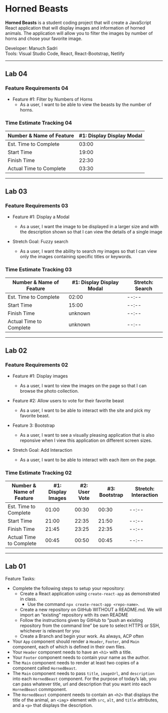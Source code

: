 # Horned Beasts

**Horned Beasts** is a student coding project that will create a JavaScript React application that will display images and information of horned animals. The application will allow you to filter the images by number of horns and chose your favorite image.

Developer: Manuch Sadri  
Tools: Visual Studio Code, React, React-Bootstrap, Netlify

---

## Lab 04

### Feature Requirements 04

- Feature #1: Filter by Numbers of Horns
  - As a user, I want to be able to view the beasts by the number of horns.

### Time Estimate Tracking 04

| Number & Name of Feature | #1: Display Display Modal |
|--------------------------|-------|
| Est. Time to Complete    | 03:00 |
| Start Time               | 19:00 |
| Finish Time              | 22:30 |
| Actual Time to Complete  | 03:30 |

---

## Lab 03

### Feature Requirements 03

- Feature #1: Display a Modal
  - As a user, I want the image to be displayed in a larger size and with the description shown so that I can view the details of a single image

- Stretch Goal: Fuzzy search
  - As a user, I want the ability to search my images so that I can view only the images containing specific titles or keywords.

### Time Estimate Tracking 03

| Number & Name of Feature | #1: Display Display Modal | Stretch: Search |
|--------------------------|-------|-------|
| Est. Time to Complete    | 02:00 | --:-- |
| Start Time               | 15:00 | --:-- |
| Finish Time              | unknown | --:-- |
| Actual Time to Complete  | unknown | --:-- |

---

## Lab 02

### Feature Requirements 02

- Feature #1: Display images
  - As a user, I want to view the images on the page so that I can browse the photo collection.

- Feature #2: Allow users to vote for their favorite beast
  - As a user, I want to be able to interact with the site and pick my favorite beast.

- Feature 3: Bootstrap
  - As a user, I want to see a visually pleasing application that is also reponsive when I view this application on different screen sizes.

- Stretch Goal: Add Interaction
  - As a user, I want to be able to interact with each item on the page.

### Time Estimate Tracking 02

| Number & Name of Feature | #1: Display Images | #2: User Vote | #3: Bootstrap | Stretch: Interaction |
|--------------------------|--------------------|---------------|---------------|----------------------|
| Est. Time to Complete    | 01:00 | 00:30 | 00:30 | --:-- |
| Start Time               | 21:00 | 22:35 | 21:50 | --:-- |
| Finish Time              | 21:45 | 23:25 | 22:35 | --:-- |
| Actual Time to Complete  | 00:45 | 00:50 | 00:45 | --:-- |

---

## Lab 01

Feature Tasks:

- Complete the following steps to setup your repository:
  - Create a React application using `create-react-app` as demonstrated in class.
    - Use the command `npx create-react-app <repo-name>`.
  - Create a new repository on GitHub WITHOUT a README.md. We will import an “existing” repository with its own README
  - Follow the instructions given by GitHub to “push an existing repository from the command line” be sure to select HTTPS or SSH, whichever is relevant for you
  - Create a Branch and begin your work. As always, ACP often
- Your `App` component should render a `Header`, `Footer`, and `Main` component, each of which is defined in their own files.
- Your `Header` component needs to have an `<h1>` with a title.
- Your `Footer` component needs to contain your name as the author.
- The `Main` component needs to render at least two copies of a component called `HornedBeast`.
- The `Main` component needs to pass `title`, `imageUrl`, and `description` into each `HornedBeast` component. For the purpose of today’s lab, you can pass whatever title, url and description that you want into each `HornedBeast` commponent.
- The `HornedBeast` component needs to contain an `<h2>` that displays the title of the animal, an `<img`> element with `src`, `alt`, and `title` attributes, and a `<p>` that displays the description.
